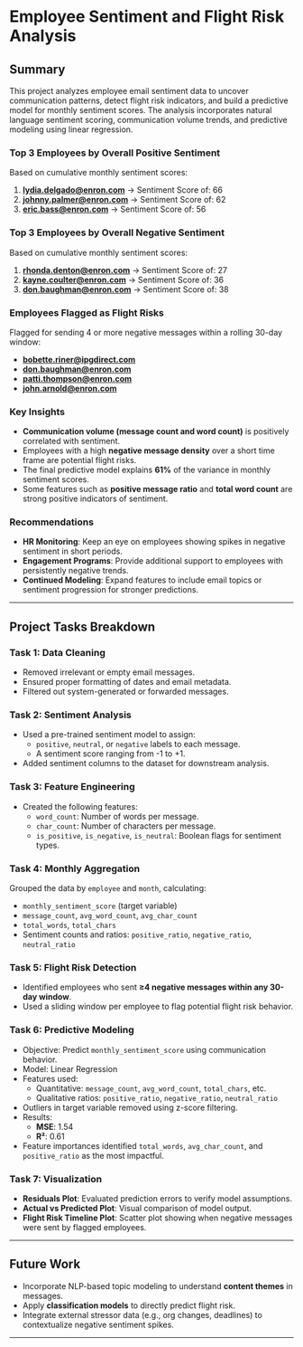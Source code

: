 # Employee Sentiment and Flight Risk Analysis

## Summary

This project analyzes employee email sentiment data to uncover communication patterns, detect flight risk indicators, and build a predictive model for monthly sentiment scores. The analysis incorporates natural language sentiment scoring, communication volume trends, and predictive modeling using linear regression.

### Top 3 Employees by Overall Positive Sentiment
Based on cumulative monthly sentiment scores:
1. **lydia.delgado@enron.com** -> Sentiment Score of: 66
2. **johnny.palmer@enron.com** -> Sentiment Score of: 62
3. **eric.bass@enron.com** -> Sentiment Score of: 56

### Top 3 Employees by Overall Negative Sentiment
Based on cumulative monthly sentiment scores:
1. **rhonda.denton@enron.com** -> Sentiment Score of: 27
2. **kayne.coulter@enron.com** -> Sentiment Score of: 36
3. **don.baughman@enron.com** -> Sentiment Score of: 38

### Employees Flagged as Flight Risks
Flagged for sending 4 or more negative messages within a rolling 30-day window:
- **bobette.riner@ipgdirect.com**
- **don.baughman@enron.com**
- **patti.thompson@enron.com**
- **john.arnold@enron.com**

### Key Insights
- **Communication volume (message count and word count)** is positively correlated with sentiment.
- Employees with a high **negative message density** over a short time frame are potential flight risks.
- The final predictive model explains **61%** of the variance in monthly sentiment scores.
- Some features such as **positive message ratio** and **total word count** are strong positive indicators of sentiment.

### Recommendations
- **HR Monitoring**: Keep an eye on employees showing spikes in negative sentiment in short periods.
- **Engagement Programs**: Provide additional support to employees with persistently negative trends.
- **Continued Modeling**: Expand features to include email topics or sentiment progression for stronger predictions.

---

## Project Tasks Breakdown

### Task 1: Data Cleaning
- Removed irrelevant or empty email messages.
- Ensured proper formatting of dates and email metadata.
- Filtered out system-generated or forwarded messages.

### Task 2: Sentiment Analysis
- Used a pre-trained sentiment model to assign:
  - `positive`, `neutral`, or `negative` labels to each message.
  - A sentiment score ranging from -1 to +1.
- Added sentiment columns to the dataset for downstream analysis.

### Task 3: Feature Engineering
- Created the following features:
  - `word_count`: Number of words per message.
  - `char_count`: Number of characters per message.
  - `is_positive`, `is_negative`, `is_neutral`: Boolean flags for sentiment types.

### Task 4: Monthly Aggregation
Grouped the data by `employee` and `month`, calculating:
- `monthly_sentiment_score` (target variable)
- `message_count`, `avg_word_count`, `avg_char_count`
- `total_words`, `total_chars`
- Sentiment counts and ratios: `positive_ratio`, `negative_ratio`, `neutral_ratio`

### Task 5: Flight Risk Detection
- Identified employees who sent **≥4 negative messages within any 30-day window**.
- Used a sliding window per employee to flag potential flight risk behavior.

### Task 6: Predictive Modeling
- Objective: Predict `monthly_sentiment_score` using communication behavior.
- Model: Linear Regression
- Features used:
  - Quantitative: `message_count`, `avg_word_count`, `total_chars`, etc.
  - Qualitative ratios: `positive_ratio`, `negative_ratio`, `neutral_ratio`
- Outliers in target variable removed using z-score filtering.
- Results:
  - **MSE**: 1.54
  - **R²**: 0.61
- Feature importances identified `total_words`, `avg_char_count`, and `positive_ratio` as the most impactful.

### Task 7: Visualization
- **Residuals Plot**: Evaluated prediction errors to verify model assumptions.
- **Actual vs Predicted Plot**: Visual comparison of model output.
- **Flight Risk Timeline Plot**: Scatter plot showing when negative messages were sent by flagged employees.

---

## Future Work
- Incorporate NLP-based topic modeling to understand **content themes** in messages.
- Apply **classification models** to directly predict flight risk.
- Integrate external stressor data (e.g., org changes, deadlines) to contextualize negative sentiment spikes.

---

